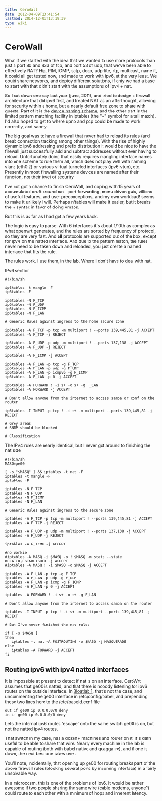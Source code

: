 ```yaml
---
title: CeroWall
date: 2012-04-09T23:41:54
lastmod: 2014-12-01T13:19:39
type: wiki
---
```

CeroWall
========

What if we started with the idea that we wanted to use more protocols
than just a port 80 and 433 of tcp, and port 53 of udp, that we've been
able to effectively NAT? Hip, PIM, IGMP, sctp, dccp, udp-lite, rtp,
multicast, name it, it could all get tested now, and made to work with
ipv6, at the very least. We could share networks, and deploy different
solutions, if only we had a base to start with that didn't start with
the assumptions of ipv4 + nat.

So I sat down one day last year (june, 2011), and tried to design a
firewall architecture that did ipv6 first, and treated NAT as an
afterthought, allowing for security within a home, but a nearly default
free zone to share with guests. Part of it is the [device naming scheme](Device_naming_scheme.md), and the other part is the limited pattern matching
facility in iptables (the "+" symbol for a tail match). I'd also hoped
to get to where upnp and pcp could be made to work correctly, and
sanely.

The big goal was to have a firewall that never had to reload its rules
(and break connection tracking among other things). With the rise of
highly dynamic ipv6 addressing and prefix distribution it would be nice
to have the firewall just successfully add and subtract addresses
without ever having to reload. Unfortunately doing that easily requires
mangling interface names into one scheme to rule them all, which does
not play well with naming vlans (eth0.2) or various virtual tunneled
interfaces (ipv6-vtun), etc. Presently in most firewalling systems
devices are named after their function, not their level of security.

I've not got a chance to finish CeroWall, and coping with 15 years of
accumulated cruft around nat - port forwarding, menu driven guis,
zillions of useful features, and user preconceptions, and my own
workload! seems to make it unlikely I will. Perhaps nftables will make
it easier, but it breaks the + syntax in favor of doing vmaps.

But this is as far as I had got a few years back.

The logic is easy to parse. With 6 interfaces it's about 1/10th as
complex as what openwrt generates, and the rules are sorted by frequency
of protocol, so they are very fast. And **all** protocols are supported
out of the box, except for ipv4 on the natted interface. And due to the
pattern match, the rules never need to be taken down and reloaded, you
just create a named interface that fits the rule.

The rules work. I use them, in the lab. Where I don't have to deal with
nat.

IPv6 section

    #!/bin/sh

    ip6tables -t mangle -F
    ip6tables -F

    ip6tables -N F_TCP
    ip6tables -N F_UDP
    ip6tables -N F_ICMP
    ip6tables -N F_LAN

    # Generic Rules against ingress to the home secure zone

    ip6tables -A F_TCP -p tcp -m multiport ! --ports 139,445,81 -j ACCEPT
    ip6tables -A F_TCP -j REJECT

    ip6tables -A F_UDP -p udp -m multiport ! --ports 137,138 -j ACCEPT
    ip6tables -A F_UDP -j REJECT

    ip6tables -A F_ICMP -j ACCEPT

    ip6tables -A F_LAN -p tcp -g F_TCP
    ip6tables -A F_LAN -p udp -g F_UDP
    ip6tables -A F_LAN -p icmpv6 -g F_ICMP
    ip6tables -A F_LAN -p 0 -j ACCEPT

    ip6tables -A FORWARD ! -i s+ -o s+ -g F_LAN
    ip6tables -A FORWARD -j ACCEPT

    # Don't allow anyone from the internet to access samba or conf on the router

    ip6tables -I INPUT -p tcp ! -i s+ -m multiport --ports 139,445,81 -j REJECT

    # Grey areas
    # SNMP should be blocked

    # Classification

The IPv4 rules are nearly identical, but I never got around to finishing
the nat side

    #!/bin/sh
    MASQ=ge00

    [ -s "$MASQ" ] && iptables -t nat -F
    iptables -t mangle -F
    iptables -F

    iptables -N F_TCP
    iptables -N F_UDP
    iptables -N F_ICMP
    iptables -N F_LAN

    # Generic Rules against ingress to the secure zone

    iptables -A F_TCP -p tcp -m multiport ! --ports 139,445,81 -j ACCEPT
    iptables -A F_TCP -j REJECT

    iptables -A F_UDP -p udp -m multiport ! --ports 137,138 -j ACCEPT
    iptables -A F_UDP -j REJECT

    iptables -A F_ICMP -j ACCEPT

    #no workie
    #iptables -A MASQ -i $MASQ -o ! $MASQ -m state --state RELATED,ESTABLISHED -j ACCEPT
    #iptables -A MASQ ! -i $MASQ -o $MASQ -j ACCEPT

    iptables -A F_LAN -p tcp -g F_TCP
    iptables -A F_LAN -p udp -g F_UDP
    iptables -A F_LAN -p icmp -g F_ICMP
    iptables -A F_LAN -p 0 -j ACCEPT

    iptables -A FORWARD ! -i s+ -o s+ -g F_LAN

    # Don't allow anyone from the internet to access samba on the router

    iptables -I INPUT -p tcp ! -i s+ -m multiport --ports 139,445,81 -j REJECT

    # But I've never finished the nat rules

    if [ -s $MASQ ]
    then
       iptables -t nat -A POSTROUTING -o $MASQ -j MASQUERADE
    else
       iptables -A FORWARD -j ACCEPT
    fi

Routing ipv6 with ipv4 natted interfaces
----------------------------------------

It is impossible at present to detect if nat is on an interface. CeroWrt
assumes that ge00 is natted, and that there is nobody listening for ipv6
routes on the outside interface. In [Bloatlab 1](BloatLab_1.md), that's not
the case, and uncommenting the ge00 interface in /etc/config/babel, and
prepending these two lines here to the /etc/babeld.conf file

    out if ge00 ip 0.0.0.0/0 deny
    in if ge00 ip 0.0.0.0/0 deny

Lets the internal ipv6 routes 'escape' onto the same switch ge00 is on,
but not the natted ipv4 routes.

That switch in my case, has a dozen+ machines and router on it. It's
darn useful to be able to share that wire. Nearly every machine in the
lab is capable of routing (both with babel native and quagga-re), and if
one is down, the next best one takes over.

You'll note, incidentally, that opening up ge00 for routing breaks part
of the above firewall rules (blocking several ports by incoming
interface) in a fairly unsolvable way.

In a microcosm, this is one of the problems of ipv6. It would be rather
awesome if two people sharing the same wire (cable modems, anyone?)
could route to each other with a minimum of hops and inherent latency.
